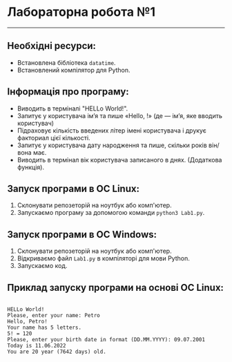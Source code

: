 # **Лабораторна робота №1**
---
## Необхідні ресурси: 
- Встановлена бібліотека `datatime`.
- Встановлений компілятор для Python.

## Інформація про програму:
- Виводить в терміналі "HELLo World!".
- Запитує у користувача ім’я та пише «Hello, <name>!» (де <name> — ім’я, яке вводить користувач)
- Підраховує кількість введених літер імені користувача і друкує факториал цієї кількості.
- Запитує у користувача дату народження та пише, скільки років він/вона має.
- Виводить в термінал вік користувача записаного в днях. (Додаткова функція).

## Запуск програми в ОС Linux:
1. Склонувати репозеторій на ноутбук або комп'ютер.
2. Запускаємо програму за допомогою команди `python3 Lab1.py`.

## Запуск програми в ОС Windows:
1. Склонувати репозеторій на ноутбук або комп'ютер.
2. Відкриваємо файл `Lab1.py` в компіляторі для мови Python.
3. Запускаємо код.

## Приклад запуску програми на основі ОС Linux:
```

HELLo World!
Please, enter your name: Petro
Hello, Petro!
Your name has 5 letters.
5! = 120
Please, enter your birth date in format (DD.MM.YYYY): 09.07.2001
Today is 11.06.2022
You are 20 year (7642 days) old.

```
